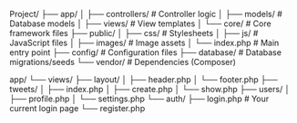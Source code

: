 Project/
├── app/
│   ├── controllers/    # Controller logic
│   ├── models/         # Database models
│   ├── views/          # View templates
│   └── core/           # Core framework files
├── public/
│   ├── css/            # Stylesheets
│   ├── js/             # JavaScript files
│   ├── images/         # Image assets
│   └── index.php       # Main entry point
├── config/             # Configuration files
├── database/           # Database migrations/seeds
└── vendor/             # Dependencies (Composer)



app/
└── views/
    ├── layout/
    │   ├── header.php
    │   └── footer.php
    ├── tweets/
    │   ├── index.php
    │   ├── create.php
    │   └── show.php
    ├── users/
    │   ├── profile.php
    │   └── settings.php
    └── auth/
        ├── login.php  # Your current login page
        └── register.php